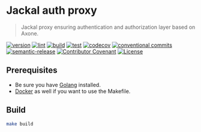 # Jackal auth proxy

> Jackal proxy ensuring authentication and authorization layer based on Axone.

[![version](https://img.shields.io/github/v/release/axone-protocol/jackal-auth-proxy?style=for-the-badge&logo=github)](https://github.com/axone-protocol/jackal-auth-proxy/releases)
[![lint](https://img.shields.io/github/actions/workflow/status/axone-protocol/jackal-auth-proxy/lint.yml?branch=main&label=lint&style=for-the-badge&logo=github)](https://github.com/axone-protocol/jackal-auth-proxy/actions/workflows/lint.yml)
[![build](https://img.shields.io/github/actions/workflow/status/axone-protocol/jackal-auth-proxy/build.yml?branch=main&label=build&style=for-the-badge&logo=github)](https://github.com/axone-protocol/jackal-auth-proxy/actions/workflows/build.yml)
[![test](https://img.shields.io/github/actions/workflow/status/axone-protocol/jackal-auth-proxy/test.yml?branch=main&label=test&style=for-the-badge&logo=github)](https://github.com/axone-protocol/jackal-auth-proxy/actions/workflows/test.yml)
[![codecov](https://img.shields.io/codecov/c/github/axone-protocol/jackal-auth-proxy?style=for-the-badge&token=6NL9ICGZQS&logo=codecov)](https://codecov.io/gh/axone-protocol/jackal-auth-proxy)
[![conventional commits](https://img.shields.io/badge/Conventional%20Commits-1.0.0-yellow.svg?style=for-the-badge&logo=conventionalcommits)](https://conventionalcommits.org)
[![semantic-release](https://img.shields.io/badge/%20%20%F0%9F%93%A6%F0%9F%9A%80-semantic--release-e10079.svg?style=for-the-badge)](https://github.com/semantic-release/semantic-release)
[![Contributor Covenant](https://img.shields.io/badge/Contributor%20Covenant-2.1-4baaaa.svg?style=for-the-badge)](https://github.com/axone-protocol/.github/blob/main/CODE_OF_CONDUCT.md)
[![License](https://img.shields.io/badge/License-BSD_3--Clause-blue.svg?style=for-the-badge)](https://opensource.org/licenses/BSD-3-Clause)

## Prerequisites

- Be sure you have [Golang](https://go.dev/doc/install) installed.
- [Docker](https://docs.docker.com/engine/install/) as well if you want to use the Makefile.

## Build

```sh
make build
```
